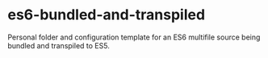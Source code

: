 # es6-bundled-and-transpiled

Personal folder and configuration template for an ES6 multifile source being bundled and transpiled to ES5.
